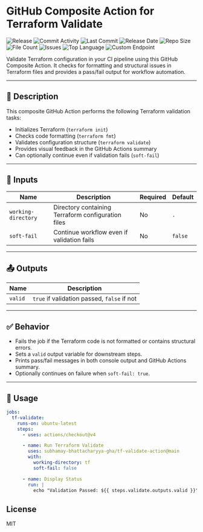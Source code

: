 # GitHub Composite Action for Terraform Validate

![Release](https://github.com/subhamay-bhattacharyya-gha/tf-validate-action/actions/workflows/release.yaml/badge.svg)&nbsp;![Commit Activity](https://img.shields.io/github/commit-activity/t/subhamay-bhattacharyya-gha/tf-validate-action)&nbsp;![Last Commit](https://img.shields.io/github/last-commit/subhamay-bhattacharyya-gha/tf-validate-action)&nbsp;![Release Date](https://img.shields.io/github/release-date/subhamay-bhattacharyya-gha/tf-validate-action)&nbsp;![Repo Size](https://img.shields.io/github/repo-size/subhamay-bhattacharyya-gha/tf-validate-action)&nbsp;![File Count](https://img.shields.io/github/directory-file-count/subhamay-bhattacharyya-gha/tf-validate-action)&nbsp;![Issues](https://img.shields.io/github/issues/subhamay-bhattacharyya-gha/tf-validate-action)&nbsp;![Top Language](https://img.shields.io/github/languages/top/subhamay-bhattacharyya-gha/tf-validate-action)&nbsp;![Custom Endpoint](https://img.shields.io/endpoint?url=https://gist.githubusercontent.com/bsubhamay/bc727a7bfdc54056933718e073c39753/raw/tf-validate-action.json?)

Validate Terraform configuration in your CI pipeline using this GitHub Composite Action. It checks for formatting and structural issues in Terraform files and provides a pass/fail output for workflow automation.

---

## 📘 Description

This composite GitHub Action performs the following Terraform validation tasks:
- Initializes Terraform (`terraform init`)
- Checks code formatting (`terraform fmt`)
- Validates configuration structure (`terraform validate`)
- Provides visual feedback in the GitHub Actions summary
- Can optionally continue even if validation fails (`soft-fail`)

---

## 🔧 Inputs

| Name                 | Description                                       | Required | Default |
|----------------------|---------------------------------------------------|----------|---------|
| `working-directory`  | Directory containing Terraform configuration files| No       | `.`     |
| `soft-fail`          | Continue workflow even if validation fails        | No       | `false` |

---

## 📤 Outputs

| Name    | Description                                 |
|---------|---------------------------------------------|
| `valid` | `true` if validation passed, `false` if not |

---

## ✅ Behavior

- Fails the job if the Terraform code is not formatted or contains structural errors.
- Sets a `valid` output variable for downstream steps.
- Prints pass/fail messages in both console output and GitHub Actions summary.
- Optionally continues on failure when `soft-fail: true`.

---

## 🚀 Usage

```yaml
jobs:
  tf-validate:
    runs-on: ubuntu-latest
    steps:
      - uses: actions/checkout@v4

      - name: Run Terraform Validate
        uses: subhamay-bhattacharyya-gha/tf-validate-action@main
        with:
          working-directory: tf
          soft-fail: false

      - name: Display Status
        run: |
          echo "Validation Passed: ${{ steps.validate.outputs.valid }}"
```

## License

MIT
